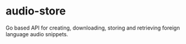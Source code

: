# audio-store
Go based API for creating, downloading, storing and retrieving foreign language audio snippets.
